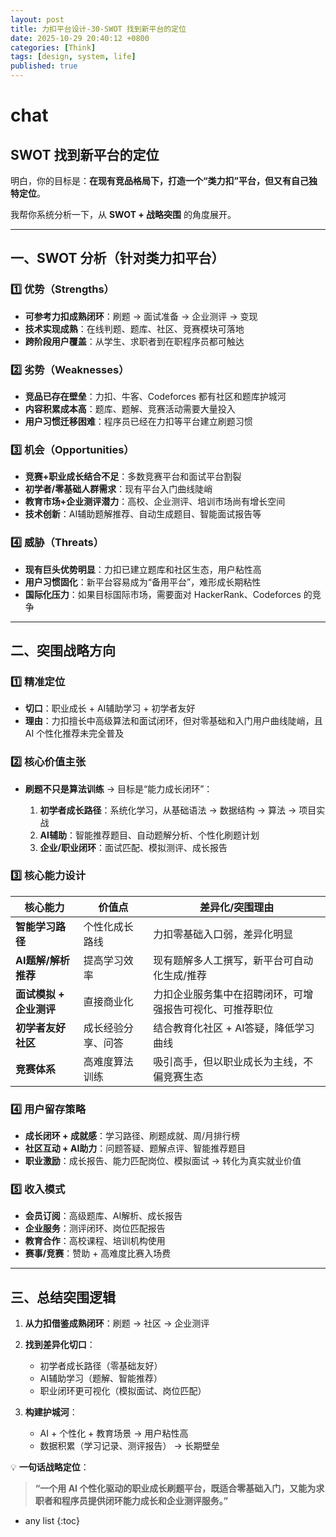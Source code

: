 ```yaml
---
layout: post
title: 力扣平台设计-30-SWOT 找到新平台的定位
date: 2025-10-29 20:40:12 +0800
categories: [Think]
tags: [design, system, life]
published: true
---
```



# chat

## SWOT 找到新平台的定位

明白，你的目标是：**在现有竞品格局下，打造一个“类力扣”平台，但又有自己独特定位**。

我帮你系统分析一下，从 **SWOT + 战略突围** 的角度展开。

---

## **一、SWOT 分析（针对类力扣平台）**

### **1️⃣ 优势（Strengths）**

* **可参考力扣成熟闭环**：刷题 → 面试准备 → 企业测评 → 变现
* **技术实现成熟**：在线判题、题库、社区、竞赛模块可落地
* **跨阶段用户覆盖**：从学生、求职者到在职程序员都可触达

### **2️⃣ 劣势（Weaknesses）**

* **竞品已存在壁垒**：力扣、牛客、Codeforces 都有社区和题库护城河
* **内容积累成本高**：题库、题解、竞赛活动需要大量投入
* **用户习惯迁移困难**：程序员已经在力扣等平台建立刷题习惯

### **3️⃣ 机会（Opportunities）**

* **竞赛+职业成长结合不足**：多数竞赛平台和面试平台割裂
* **初学者/零基础人群需求**：现有平台入门曲线陡峭
* **教育市场+企业测评潜力**：高校、企业测评、培训市场尚有增长空间
* **技术创新**：AI辅助题解推荐、自动生成题目、智能面试报告等

### **4️⃣ 威胁（Threats）**

* **现有巨头优势明显**：力扣已建立题库和社区生态，用户粘性高
* **用户习惯固化**：新平台容易成为“备用平台”，难形成长期粘性
* **国际化压力**：如果目标国际市场，需要面对 HackerRank、Codeforces 的竞争

---

## **二、突围战略方向**

### **1️⃣ 精准定位**

* **切口**：职业成长 + AI辅助学习 + 初学者友好
* **理由**：力扣擅长中高级算法和面试闭环，但对零基础和入门用户曲线陡峭，且 AI 个性化推荐未完全普及

### **2️⃣ 核心价值主张**

* **刷题不只是算法训练** → 目标是“能力成长闭环”：

  1. **初学者成长路径**：系统化学习，从基础语法 → 数据结构 → 算法 → 项目实战
  2. **AI辅助**：智能推荐题目、自动题解分析、个性化刷题计划
  3. **企业/职业闭环**：面试匹配、模拟测评、成长报告

### **3️⃣ 核心能力设计**

| 核心能力            | 价值点       | 差异化/突围理由                     |
| --------------- | --------- | ---------------------------- |
| **智能学习路径**      | 个性化成长路线   | 力扣零基础入口弱，差异化明显               |
| **AI题解/解析推荐**   | 提高学习效率    | 现有题解多人工撰写，新平台可自动化生成/推荐       |
| **面试模拟 + 企业测评** | 直接商业化     | 力扣企业服务集中在招聘闭环，可增强报告可视化、可推荐职位 |
| **初学者友好社区**     | 成长经验分享、问答 | 结合教育化社区 + AI答疑，降低学习曲线        |
| **竞赛体系**        | 高难度算法训练   | 吸引高手，但以职业成长为主线，不偏竞赛生态        |

### **4️⃣ 用户留存策略**

* **成长闭环 + 成就感**：学习路径、刷题成就、周/月排行榜
* **社区互动 + AI助力**：问题答疑、题解点评、智能推荐题目
* **职业激励**：成长报告、能力匹配岗位、模拟面试 → 转化为真实就业价值

### **5️⃣ 收入模式**

* **会员订阅**：高级题库、AI解析、成长报告
* **企业服务**：测评闭环、岗位匹配报告
* **教育合作**：高校课程、培训机构使用
* **赛事/竞赛**：赞助 + 高难度比赛入场费

---

## **三、总结突围逻辑**

1. **从力扣借鉴成熟闭环**：刷题 → 社区 → 企业测评
2. **找到差异化切口**：

   * 初学者成长路径（零基础友好）
   * AI辅助学习（题解、智能推荐）
   * 职业闭环更可视化（模拟面试、岗位匹配）
3. **构建护城河**：

   * AI + 个性化 + 教育场景 → 用户粘性高
   * 数据积累（学习记录、测评报告） → 长期壁垒

💡 **一句话战略定位**：

> **“一个用 AI 个性化驱动的职业成长刷题平台，既适合零基础入门，又能为求职者和程序员提供闭环能力成长和企业测评服务。”**




* any list
{:toc}